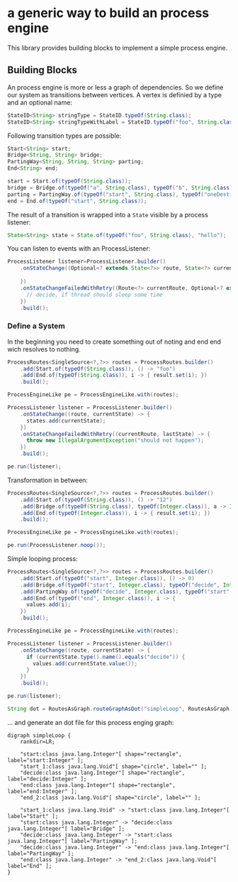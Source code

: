 # a generic way to build an process engine

This library provides building blocks to implement a simple process engine. 

## Building Blocks

An process engine is more or less a graph of dependencies. So we define our system as transitions between vertices. 
A vertex is definied by a type and an optional name:

```java
StateID<String> stringType = StateID.typeOf(String.class);
StateID<String> stringTypeWithLabel = StateID.typeOf("foo", String.class);
```

Following transition types are possible:

```java
Start<String> start;
Bridge<String, String> bridge;
PartingWay<String, String, String> parting;
End<String> end;

start = Start.of(typeOf(String.class));
bridge = Bridge.of(typeOf("a", String.class), typeOf("b", String.class));
parting = PartingWay.of(typeOf("start", String.class), typeOf("oneDestination", String.class), typeOf("otherDestination", String.class));
end = End.of(typeOf("start", String.class));
```

The result of a transition is wrapped into a `State` visible by a process listener:

```java
State<String> state = State.of(typeOf("foo", String.class), "hello");
```

You can listen to events with an ProcessListener:

```java
ProcessListener listener=ProcessListener.builder()
    .onStateChange((Optional<? extends State<?>> route, State<?> currentState) -> {
      
    })
    .onStateChangeFailedWithRetry((Route<?> currentRoute, Optional<? extends State<?>> lastState) -> {
      // decide, if thread should sleep some time
    })
    .build();
```


### Define a System

In the beginning you need to create something out of noting and end end wich resolves to nothing.

```java
ProcessRoutes<SingleSource<?,?>> routes = ProcessRoutes.builder()
    .add(Start.of(typeOf(String.class)), () -> "foo")
    .add(End.of(typeOf(String.class)), i -> { result.set(i); })
    .build();

ProcessEngineLike pe = ProcessEngineLike.with(routes);

ProcessListener listener = ProcessListener.builder()
    .onStateChange((route, currentState) -> {
      states.add(currentState);
    })
    .onStateChangeFailedWithRetry((currentRoute, lastState) -> {
      throw new IllegalArgumentException("should not happen");
    })
    .build();

pe.run(listener);
```

Transformation in between:

```java
ProcessRoutes<SingleSource<?,?>> routes = ProcessRoutes.builder()
    .add(Start.of(typeOf(String.class)), () -> "12")
    .add(Bridge.of(typeOf(String.class), typeOf(Integer.class)), a -> Integer.valueOf(a))
    .add(End.of(typeOf(Integer.class)), i -> { result.set(i); })
    .build();

ProcessEngineLike pe = ProcessEngineLike.with(routes);

pe.run(ProcessListener.noop());
```

Simple looping process:

```java
ProcessRoutes<SingleSource<?,?>> routes = ProcessRoutes.builder()
    .add(Start.of(typeOf("start", Integer.class)), () -> 0)
    .add(Bridge.of(typeOf("start", Integer.class), typeOf("decide", Integer.class)), a -> a+1)
    .add(PartingWay.of(typeOf("decide", Integer.class), typeOf("start", Integer.class), typeOf("end", Integer.class)), a -> a<3 ? Either.left(a) : Either.right(a))
    .add(End.of(typeOf("end", Integer.class)), i -> {
      values.add(i);
    })
    .build();

ProcessEngineLike pe = ProcessEngineLike.with(routes);

ProcessListener listener = ProcessListener.builder()
    .onStateChange((route, currentState) -> {
      if (currentState.type().name().equals("decide")) {
        values.add(currentState.value());
      }
    })
    .build();

pe.run(listener);

String dot = RoutesAsGraph.routeGraphAsDot("simpleLoop", RoutesAsGraph.asGraphIncludingStartAndEnd(routes.all()));
```

... and generate an dot file for this process enging graph: 

```
digraph simpleLoop {
	rankdir=LR;

	"start:class java.lang.Integer"[ shape="rectangle", label="start:Integer" ];
	"start_1:class java.lang.Void"[ shape="circle", label="" ];
	"decide:class java.lang.Integer"[ shape="rectangle", label="decide:Integer" ];
	"end:class java.lang.Integer"[ shape="rectangle", label="end:Integer" ];
	"end_2:class java.lang.Void"[ shape="circle", label="" ];

	"start_1:class java.lang.Void" -> "start:class java.lang.Integer"[ label="Start" ];
	"start:class java.lang.Integer" -> "decide:class java.lang.Integer"[ label="Bridge" ];
	"decide:class java.lang.Integer" -> "start:class java.lang.Integer"[ label="PartingWay" ];
	"decide:class java.lang.Integer" -> "end:class java.lang.Integer"[ label="PartingWay" ];
	"end:class java.lang.Integer" -> "end_2:class java.lang.Void"[ label="End" ];
}

```